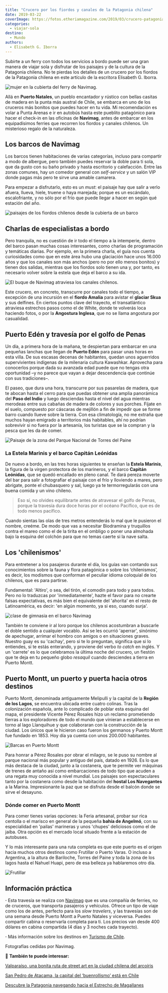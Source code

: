 ```yaml
---
title: "Crucero por los fiordos y canales de la Patagonia chilena"
date: 2019-03-22
coverImage: https://fotos.etheriamagazine.com/2019/03/crucero-patagonia-chile.jpg
categories: 
  - viajar-sola
destino: 
  - Mundo
authors: 
  - Elisabeth G. Iborra
---
```


Subirte a un ferry con todos los servicios a bordo puede ser una gran manera de viajar 
sola y disfrutar de los paisajes y de la cultura de la Patagonia chilena. No te pierdas 
los detalles de un crucero por los fiordos de la Patagonia chilena en este artículo de 
la escritora Elisabeth G. Iborra. 

![mujer en la cubierta del ferry de Navimag.](https://fotos.etheriamagazine.com/2019/02/Navimag-foto-cubierta-e1552986249269.jpg "Vista desde la cubierta del ferry de Navimag.")

Allá en **Puerto Natales**, un pueblo encantador y rústico con bellas casitas de madera 
en la punta más austral de Chile, se embarca en uno de los cruceros más bonitos que 
puedes hacer en tu vida. Mi recomendación es volar a Punta Arenas e ir en autobús hasta 
este pueblito patagónico para hacer el check-in en las oficinas de **Navimag**, antes de 
embarcar en los equipadísimos ferries que recorren los fiordos y canales chilenos. Un 
misterioso regalo de la naturaleza. 

## Los barcos de Navimag

Los barcos tienen habitaciones de varias categorías, incluso para compartir a modo de 
albergue, pero también puedes reservar la doble para ti sola, que da gusto con su baño 
privado y hasta escritorio y calefacción. Entre las zonas comunes, hay un comedor 
general con _self-service_ y un salón VIP donde pagas más pero te sirve una amable 
camarera. 

Para empezar a disfrutarlo, esto es un _must_: el paisaje hay que salir a verlo afuera, 
llueva, hiele, truene o haya marejada; porque es un escándalo, escalofriante, y no sólo 
por el frío que puede llegar a hacer en según qué estación del año. 

![paisajes de los fiordos chilenos desde la cubierta de un barco](https://fotos.etheriamagazine.com/2019/03/Navimag-paisaje-e1552986272842.jpg "Los paisajes desde la cubierta de los ferries de Navimag son sorprendentes.")

## Charlas de especialistas a bordo

Pero tranquila, no es cuestión de ir todo el tiempo a la intemperie, dentro del barco 
pasan muchas cosas interesantes, como charlas de programación y temáticas diarias. Por 
ejemplo, en la primera charla, el guía nos cuenta curiosidades como que en este área 
hubo una glaciación hace unos 16.000 años y que los canales son más anchos (pero no por 
ello menos bonitos) y tienen dos salidas, mientras que los fiordos solo tienen una y, 
por tanto, es necesario volver sobre la estela que deja el barco a su ida. 

![El buque de Navimag atraviesa los canales chilenos.](https://fotos.etheriamagazine.com/2019/03/Navimag-fiordos-e1552986286213.jpg "El buque de Navimag atraviesa los canales chilenos.")

Este crucero, en concreto, transcurre por canales todo el tiempo, a excepción de una 
incursión en el **fiordo Amalia** para avistar el **glaciar Skua** y sus delfines. En 
ciertos puntos clave del trayecto, el transatlántico atraviesa estrechos pasos como el 
de White, donde te volverás loca haciendo fotos, o por la **Angostura Inglesa**, que no 
se llama angostura por casualidad. 

## Puerto Edén y travesía por el golfo de Penas

Un día, a primera hora de la mañana, te despiertan para embarcar en una pequeñas lanchas 
que llegan de **Puerto Edén** para pasar unas horas en esta villa. De sus escasas 
decenas de habitantes, quedan unos aguerridos supervivientes indígenas de la milenaria 
cultura Kawashkar. Aprovecha para conocerlos porque dada su avanzada edad puede que no 
tengas otra oportunidad –y no parece que vayan a dejar descendencia que continúe con sus 
tradiciones–. 

El paseo, que dura una hora, transcurre por sus pasarelas de madera, que te abocan hasta 
el cerro para que puedas obtener una amplia panorámica del **Paso del Indio** y luego 
desciendas hasta el nivel del agua mientras merodeas entre sus cabañas de madera de 
colores y sus porches. Fíjate en el suelo, compuesto por cáscaras de mejillón a fin de 
impedir que se forme barro cuando llueve sobre la tierra. Con esa climatología, no me 
extraña que muchos hayan emigrado a territorios más habitables, ahí no podrían 
sobrevivir si no fuera por la artesanía, los turistas que se la compran y la pesca que 
les da de comer. 

![Paisaje de la zona del Parque Nacional de Torres del Paine](https://fotos.etheriamagazine.com/2019/03/chile-glaciares-e1552986302726.jpg "Paisaje de la zona del Parque Nacional de Torres del Paine.")

### La Estela Marinis y el barco Capitán Leónidas

De nuevo a bordo, en las tres horas siguientes te enseñan la **Estela Marinis**, la 
figura de la virgen protectora de los marineros, y el barco **Capitán Leónidas**, que se 
quedó encallado en pleno canal. Te dará pereza moverte del bar para salir a fotografiar 
el paisaje con el frío y lloviendo a mares, pero abrígate, ponte el chubasquero y sal, 
luego ya te termorregularás con una buena comida y un vino chileno. 

> Eso sí, no olvides equilibrarte antes de atravesar el golfo de Penas, porque la travesía 
> dura doce horas por el océano Pacífico, que es de todo menos pacífico. 

Cuando sientas las olas de tres metros entenderás lo mal que le pusieron el nombre, 
creéme. De modo que vas a necesitar Biodramina y truquillos contra el mareo como el de 
la tirita en el ombligo o poner una almohada bajo la esquina del colchón para que no 
temas caerte si la nave salta. 

## Los 'chilenismos'

Para entretener a los pasajeros durante el día, los guías van contando sus conocimientos 
sobre la fauna y flora patagónica o sobre los ‘chilenismos’, es decir, los modismos que 
conforman el peculiar idioma coloquial de los chilenos, que es para partirse. 

Fundamental: 'Altiro', o sea, del tirón, el comodín para todo y para todos. Pero no lo 
traduzcas por 'inmediatamente', hazte el favor para no crearte falsas expectativas, es 
más bien el equivalente del 'ahorita' en el resto de Latinoamérica, es decir: 'en algún 
momento, ya si eso, cuando surja'. 

![clase de gimnasia en el barco Navimag](https://fotos.etheriamagazine.com/2019/03/navimag-gimnasia-cubierta-e1552986329443.jpg "Durante la travesía se puede aprovechar el tiempo para realizar distintas actividades, como una clase de gimnasia.")

También te conviene ir al loro porque los chilenos acostumbran a buscarle el doble 
sentido a cualquier vocablo. Así se les ocurrió 'aperrar', sinónimo de apechugar, 
arrimar el hombro con amigos o en situaciones graves. Nuestro guay es su 'cachay', pero 
si te lo preguntan, significa que si lo entiendes, si te estás enterando, y proviene del 
verbo _to catch_ en inglés. Y un 'carrete' es lo que celebramos la última noche del 
crucero, un fiestón que te deja en tu pequeño globo _resaquil_ cuando desciendes a 
tierra en Puerto Montt. 

## Puerto Montt, un puerto y puerta hacia otros destinos

Puerto Montt, denominada antiguamente Melipulli y la capital de la **Región de los 
Lagos**, se encuentra ubicada entre cuatro colinas. Tras la colonización española, ante 
lo complicado de poblar esta esquina del mapa, el presidente Vicente Pérez Rosales hizo 
un reclamo prometiendo tierras a los exploradores de todo el mundo que vinieran a 
establecerse en torno al lago Llanquihue y que colaboraran con la construcción de la 
ciudad. Los únicos que le hicieron caso fueron los germanos y Puerto Montt fue fundado 
en 1853. Hoy día ya cuenta con unos 200.000 habitantes. 

![Barcas en Puerto Montt](https://fotos.etheriamagazine.com/2019/03/Crucero-chile-puerto-montt.jpg "Barcas en Puerto Montt. © Yannes Kiefer.")

Para honrar a Pérez Rosales por obrar el milagro, se le puso su nombre al parque 
nacional más popular y antiguo del país, datado en 1926. Es lo que más destaca de la 
ciudad, junto a la costanera, que te permite ver máquinas de trenes de antaño así como 
embarcaciones de todo tipo que acuden a una regata muy conocida a nivel mundial. Los 
paisajes son espectaculares tanto por la costanera como desde la habitación del **hostal 
Los Navegantes** a la Marina. Impresionante la paz que se disfruta desde el balcón donde 
se sirve el desayuno. 

### Dónde comer en Puerto Montt

Para comer tienes varias opciones: la Feria artesanal, probar sur rica centolla o el 
marisco en general de la pequeña **bahía de Angelmó**, con su especialidad en 'pailas' 
marineras y unos 'chupes' deliciosos como el de jaiba. Otra opción es el mercado local 
situado frente a la estación de autobuses. 

Y lo más interesante para una ruta completa es que este puerto es el origen hacia muchos 
otros destinos como Frutillar o Puerto Varas. O incluso a Argentina, a la altura de 
Bariloche, Torres del Paine y toda la zona de los lagos hasta el Nahuel Huapi, pero de 
esa belleza ya hablaremos otro día. 

![Frutillar](https://fotos.etheriamagazine.com/2019/03/crucero-chile-frutillar.jpg "Frutillar. © William Justen de Vasconcellos.")

## Información práctica

**·** Esta travesía se realiza con [Navimag](https://www.navimag.com/explora-la-patagonia-en-ferry-navimag) 
que es una compañía de ferries, no de cruceros, que transporta pasajeros y vehículos. 
Ofrece un tipo de viaje como los de antes, perfecto para los _slow travelers_, y las 
travesías son de una semana desde Puerto Montt a Puerto Natales y viceversa. Puedes 
compartir cabina o reservarla completa para ti. Los precios van desde 400 dólares en 
cabina compartida (4 días y 3 noches cada trayecto). 

**·** Más información sobre los destinos en [Turismo de Chile](https://chile.travel). 

Fotografías cedidas por Navimag. 

📌 **También te puede interesar:** 

[Valparaíso, una bonita ruta de street art en la ciudad chilena del 
arcoíris](https://etheriamagazine.com/2020/01/20/que-ver-en-valparaiso-ruta-grafitis-chile/) 

[San Pedro de Atacama, la capital del ‘buenrollismo’ está en 
Chile](https://etheriamagazine.com/2019/01/04/que-ver-en-desierto-atacama-san-pedro-atacama-chile/) 

[Descubre la Patagonia navegando hacia el Estrecho de 
Magallanes](https://etheriamagazine.com/2020/03/17/viaje-mujeres-crucero-patagonia-chilena-magallanes/)
